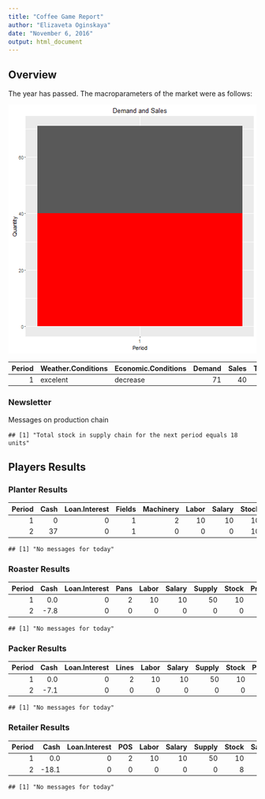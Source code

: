 ```yaml
---
title: "Coffee Game Report"
author: "Elizaveta Oginskaya"
date: "November 6, 2016"
output: html_document
---
```





## Overview

The year has passed. The macroparameters of the market were as follows:

![plot of chunk overview](figure/overview-1.png)

| Period|Weather.Conditions |Economic.Conditions | Demand| Sales| Total.Revenue| Mean.Salary| Total.Stock|
|------:|:------------------|:-------------------|------:|-----:|-------------:|-----------:|-----------:|
|      1|excelent           |decrease            |     71|    40|         222.3|           1|           0|

### Newsletter
Messages on production chain

```
## [1] "Total stock in supply chain for the next period equals 18 units"
```

## Players Results
### Planter Results

| Period| Cash| Loan.Interest| Fields| Machinery| Labor| Salary| Stock| Production| Sales| Price| Revenue|
|------:|----:|-------------:|------:|---------:|-----:|------:|-----:|----------:|-----:|-----:|-------:|
|      1|    0|             0|      1|         2|    10|     10|    10|         50|    50|     1|      50|
|      2|   37|             0|      1|         0|     0|      0|    10|          0|     0|     0|       0|

```
## [1] "No messages for today"
```

### Roaster Results

| Period| Cash| Loan.Interest| Pans| Labor| Salary| Supply| Stock| Production| Sales| Price| Revenue|
|------:|----:|-------------:|----:|-----:|------:|------:|-----:|----------:|-----:|-----:|-------:|
|      1|  0.0|             0|    2|    10|     10|     50|    10|         45|    46|   1.2|    55.2|
|      2| -7.8|             0|    0|     0|      0|      0|     0|          0|     0|   0.0|     0.0|

```
## [1] "No messages for today"
```

### Packer Results

| Period| Cash| Loan.Interest| Lines| Labor| Salary| Supply| Stock| Production| Sales| Price| Revenue|
|------:|----:|-------------:|-----:|-----:|------:|------:|-----:|----------:|-----:|-----:|-------:|
|      1|  0.0|             0|     2|    10|     10|     50|    10|         46|    47|   1.3|    61.1|
|      2| -7.1|             0|     0|     0|      0|      0|     0|          0|     0|   0.0|     0.0|

```
## [1] "No messages for today"
```

### Retailer Results

| Period|  Cash| Loan.Interest| POS| Labor| Salary| Supply| Stock| Sales| Price| Revenue|
|------:|-----:|-------------:|---:|-----:|------:|------:|-----:|-----:|-----:|-------:|
|      1|   0.0|             0|   2|    10|     10|     50|    10|    40|   1.4|      56|
|      2| -18.1|             0|   0|     0|      0|      0|     8|     0|   0.0|       0|

```
## [1] "No messages for today"
```

